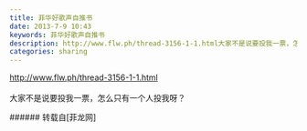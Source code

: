 ```yaml
---
title: 菲华好歌声自推书
date: 2013-7-9 10:43
keywords: 菲华好歌声自推书
description: http://www.flw.ph/thread-3156-1-1.html大家不是说要投我一票，怎么只有一个人投我呀？
categories: sharing
---
```

<td class="t_f" id="postmessage_18869">

<a href="http://www.flw.ph/thread-3156-1-1.html" target="_blank">http://www.flw.ph/thread-3156-1-1.html</a><br/>
<br/>
大家不是说要投我一票，怎么只有一个人投我呀？<img alt="" border="0" onclick="" onmouseover="" smilieid="86" src="static/image/smiley/qiubilong/5.gif"/><br/>
</td>
###### 转载自[菲龙网]